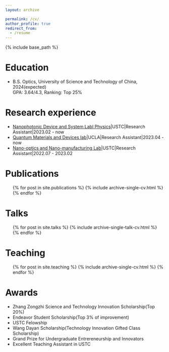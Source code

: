 ```yaml
---
layout: archive

permalink: /cv/
author_profile: true
redirect_from:
  - /resume
---
```


{% include base_path %}

Education
======
* B.S. Optics, University of Science and Technology of China, 2024(expected)<br/>
  GPA: 3.64/4.3, Ranking: Top 25%

Research experience
======
* [Nanophotonic Device and System Labl Physics](http://np.ustc.edu.cn./main.htm)|USTC|Research Assistant|2023.02 - now 
* [Quantum Materials and Devices lab](https://qmdlab.seas.ucla.edu/)|UCLA|Research Assistant|2023.04 - now
* [Nano-optics and Nano-manufacturing Lab](http://staff.ustc.edu.cn/~lwang121/index.html)|USTC|Research Assistant|2022.07 - 2023.02
 
Publications
======
  <ul>{% for post in site.publications %}
    {% include archive-single-cv.html %}
  {% endfor %}</ul>
  
Talks
======
  <ul>{% for post in site.talks %}
    {% include archive-single-talk-cv.html %}
  {% endfor %}</ul>
  
Teaching
======
  <ul>{% for post in site.teaching %}
    {% include archive-single-cv.html %}
  {% endfor %}</ul>

Awards
======
* Zhang Zongzhi Science and Technology Innovation Scholarship(Top 20%)
* Endeavor Student Scholarship(Top 3% of improvement)
* USTC Felowship
* Wang Dayan Scholarship(Technology Innovation Gifted Class Scholarship)
* Grand Prize for Undergraduate Entrereneurship and Innovators
* Excellent Teaching Assistant in USTC
  

